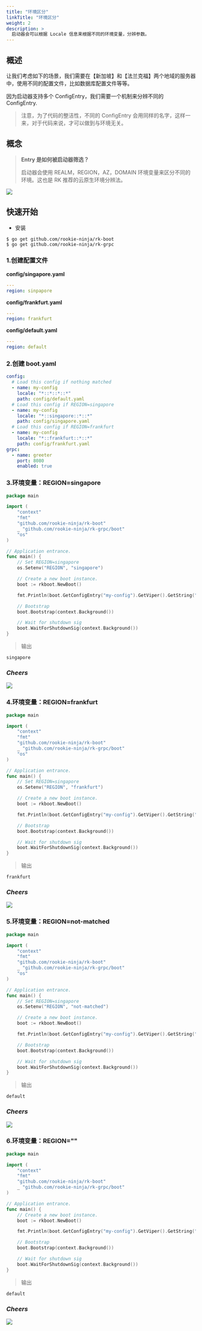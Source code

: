 ```yaml
---
title: "环境区分"
linkTitle: "环境区分"
weight: 2
description: >
  启动器会可以根据 Locale 信息来根据不同的环境变量，分辨参数。
---
```


## 概述
让我们考虑如下的场景，我们需要在【新加坡】和【法兰克福】两个地域的服务器中，使用不同的配置文件，比如数据库配置文件等等。

因为启动器支持多个 ConfigEntry，我们需要一个机制来分辨不同的 ConfigEntry.

> 注意，为了代码的整洁性，不同的 ConfigEntry 会用同样的名字，这样一来，对于代码来说，才可以做到与环境无关。

## 概念
> **Entry 是如何被启动器筛选？**
> 
> 启动器会使用 REALM，REGION，AZ，DOMAIN 环境变量来区分不同的环境。这也是 RK 推荐的云原生环境分辨法。

![](/bootstrapper/user-guide/grpc-golang/advanced/locale-arch.png)

## 快速开始
- 安装

```shell script
$ go get github.com/rookie-ninja/rk-boot
$ go get github.com/rookie-ninja/rk-grpc
```

### 1.创建配置文件
**config/singapore.yaml**
```yaml
---
region: sinpapore
```
**config/frankfurt.yaml**
```yaml
---
region: frankfurt
```
**config/default.yaml**
```yaml
---
region: default
```

### 2.创建 boot.yaml
```yaml
config:
  # Load this config if nothing matched
  - name: my-config
    locale: "*::*::*::*"
    path: config/default.yaml
  # Load this config if REGION=singapore
  - name: my-config
    locale: "*::singapore::*::*"
    path: config/singapore.yaml
  # Load this config if REGION=frankfurt
  - name: my-config
    locale: "*::frankfurt::*::*"
    path: config/frankfurt.yaml
grpc:
  - name: greeter
    port: 8080
    enabled: true
```

### 3.环境变量：REGION=singapore
```go
package main

import (
	"context"
	"fmt"
	"github.com/rookie-ninja/rk-boot"
	_ "github.com/rookie-ninja/rk-grpc/boot"
	"os"
)

// Application entrance.
func main() {
    // Set REGION=singapore
	os.Setenv("REGION", "singapore")

	// Create a new boot instance.
	boot := rkboot.NewBoot()

	fmt.Println(boot.GetConfigEntry("my-config").GetViper().GetString("region"))

	// Bootstrap
	boot.Bootstrap(context.Background())

	// Wait for shutdown sig
	boot.WaitForShutdownSig(context.Background())
}
```
> 输出
```shell script
singapore
```

### _**Cheers**_
![](/bootstrapper/user-guide/cheers.png)

### 4.环境变量：REGION=frankfurt
```go
package main

import (
	"context"
	"fmt"
	"github.com/rookie-ninja/rk-boot"
	_ "github.com/rookie-ninja/rk-grpc/boot"
	"os"
)

// Application entrance.
func main() {
    // Set REGION=singapore
	os.Setenv("REGION", "frankfurt")

	// Create a new boot instance.
	boot := rkboot.NewBoot()

	fmt.Println(boot.GetConfigEntry("my-config").GetViper().GetString("region"))

	// Bootstrap
	boot.Bootstrap(context.Background())

	// Wait for shutdown sig
	boot.WaitForShutdownSig(context.Background())
}
```

> 输出
```shell script
frankfurt
```

### _**Cheers**_
![](/bootstrapper/user-guide/cheers.png)

### 5.环境变量：REGION=not-matched
```go
package main

import (
	"context"
	"fmt"
	"github.com/rookie-ninja/rk-boot"
	_ "github.com/rookie-ninja/rk-grpc/boot"
	"os"
)

// Application entrance.
func main() {
    // Set REGION=singapore
	os.Setenv("REGION", "not-matched")

	// Create a new boot instance.
	boot := rkboot.NewBoot()

	fmt.Println(boot.GetConfigEntry("my-config").GetViper().GetString("region"))

	// Bootstrap
	boot.Bootstrap(context.Background())

	// Wait for shutdown sig
	boot.WaitForShutdownSig(context.Background())
}
```

> 输出
```shell script
default
```

### _**Cheers**_
![](/bootstrapper/user-guide/cheers.png)

### 6.环境变量：REGION=""
```go
package main

import (
	"context"
	"fmt"
	"github.com/rookie-ninja/rk-boot"
	_ "github.com/rookie-ninja/rk-grpc/boot"
)

// Application entrance.
func main() {
	// Create a new boot instance.
	boot := rkboot.NewBoot()

	fmt.Println(boot.GetConfigEntry("my-config").GetViper().GetString("region"))

	// Bootstrap
	boot.Bootstrap(context.Background())

	// Wait for shutdown sig
	boot.WaitForShutdownSig(context.Background())
}
```

> 输出
```shell script
default
```

### _**Cheers**_
![](/bootstrapper/user-guide/cheers.png)